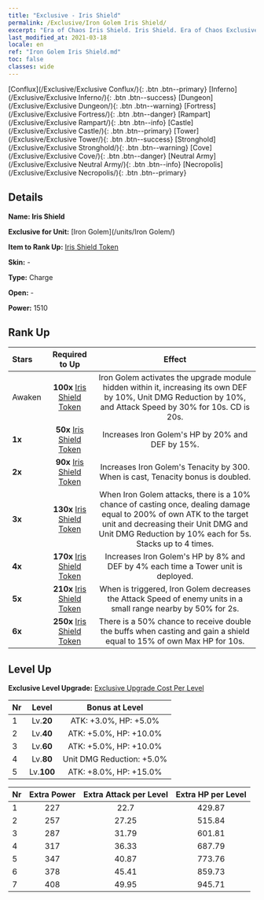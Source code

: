 ```yaml
---
title: "Exclusive - Iris Shield"
permalink: /Exclusive/Iron Golem Iris Shield/
excerpt: "Era of Chaos Iris Shield. Iris Shield. Era of Chaos Exclusive Iris Shield. Iron Golem Exclusive."
last_modified_at: 2021-03-18
locale: en
ref: "Iron Golem Iris Shield.md"
toc: false
classes: wide
---
```

 [Conflux](/Exclusive/Exclusive Conflux/){: .btn .btn--primary} [Inferno](/Exclusive/Exclusive Inferno/){: .btn .btn--success} [Dungeon](/Exclusive/Exclusive Dungeon/){: .btn .btn--warning} [Fortress](/Exclusive/Exclusive Fortress/){: .btn .btn--danger} [Rampart](/Exclusive/Exclusive Rampart/){: .btn .btn--info} [Castle](/Exclusive/Exclusive Castle/){: .btn .btn--primary} [Tower](/Exclusive/Exclusive Tower/){: .btn .btn--success} [Stronghold](/Exclusive/Exclusive Stronghold/){: .btn .btn--warning} [Cove](/Exclusive/Exclusive Cove/){: .btn .btn--danger} [Neutral Army](/Exclusive/Exclusive Neutral Army/){: .btn .btn--info} [Necropolis](/Exclusive/Exclusive Necropolis/){: .btn .btn--primary} 

## Details
 **Name: Iris Shield** 

 **Exclusive for Unit:** [Iron Golem](/units/Iron Golem/) 

 **Item to Rank Up:** [Iris Shield Token](/Items/con_913/)

 **Skin:** -

 **Type:** Charge

 **Open:** -

 **Power:** 1510

## Rank Up

  |     Stars    |  Required to Up | Effect |
  |:-------------|:---------------:|:---------------:|
  |  Awaken  | **100x** [Iris Shield Token](/Items/con_913/) | <Upgrade Module> Iron Golem activates the upgrade module hidden within it, increasing its own DEF by 10%, Unit DMG Reduction by 10%, and Attack Speed by 30% for 10s. CD is 20s. |
  | **1x** <i class="fas fa-star"/> | **50x** [Iris Shield Token](/Items/con_913/) | Increases Iron Golem's HP by 20% and DEF by 15%. |
  | **2x** <i class="fas fa-star"/> | **90x** [Iris Shield Token](/Items/con_913/) | Increases Iron Golem's Tenacity by 300. When <Upgrade Module> is cast, Tenacity bonus is doubled. |
  | **3x** <i class="fas fa-star"/> | **130x** [Iris Shield Token](/Items/con_913/) | <Electromagnetic Fist> When Iron Golem attacks, there is a 10% chance of casting <Electromagnetic Fist> once, dealing damage equal to 200% of own ATK to the target unit and decreasing their Unit DMG and Unit DMG Reduction by 10% each for 5s. Stacks up to 4 times. |
  | **4x** <i class="fas fa-star"/> | **170x** [Iris Shield Token](/Items/con_913/) | Increases Iron Golem's HP by 8% and DEF by 4% each time a Tower unit is deployed. |
  | **5x** <i class="fas fa-star"/> | **210x** [Iris Shield Token](/Items/con_913/) | When <Electromagnetic Fist> is triggered, Iron Golem decreases the Attack Speed of enemy units in a small range nearby by 50% for 2s. |
  | **6x** <i class="fas fa-star"/> | **250x** [Iris Shield Token](/Items/con_913/) | <Overcharge> There is a 50% chance to receive double the buffs when casting <Upgrade Module> and gain a shield equal to 15% of own Max HP for 10s. |


## Level Up
 **Exclusive Level Upgrade:** [Exclusive Upgrade Cost Per Level](/Exclusive/ExclusiveUpgradeCostPerLevel/)

  |  Nr  |   Level  | Bonus at Level |
  |:-----|:--------:|:--------------:|
  | 1 | Lv.**20** | ATK: +3.0%, HP: +5.0% |
  | 2 | Lv.**40** | ATK: +5.0%, HP: +10.0% |
  | 3 | Lv.**60** | ATK: +5.0%, HP: +10.0% |
  | 4 | Lv.**80** | Unit DMG Reduction: +5.0% |
  | 5 | Lv.**100** | ATK: +8.0%, HP: +15.0% |


  |  Nr  |  Extra Power | Extra Attack per Level | Extra HP per Level |
  |:-----|:--------:|:--------:|:--------:|
  | 1 | 227 | 22.7 | 429.87 |
  | 2 | 257 | 27.25 | 515.84 |
  | 3 | 287 | 31.79 | 601.81 |
  | 4 | 317 | 36.33 | 687.79 |
  | 5 | 347 | 40.87 | 773.76 |
  | 6 | 378 | 45.41 | 859.73 |
  | 7 | 408 | 49.95 | 945.71 |


